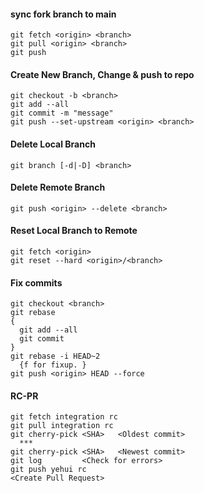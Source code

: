 

#### sync fork branch to main
```
git fetch <origin> <branch>
git pull <origin> <branch>
git push
```

#### Create New Branch, Change & push to repo
```
git checkout -b <branch>
git add --all
git commit -m "message"
git push --set-upstream <origin> <branch>
```

#### Delete Local Branch
```
git branch [-d|-D] <branch>
```

#### Delete Remote Branch
```
git push <origin> --delete <branch>
```

#### Reset Local Branch to Remote
```
git fetch <origin>
git reset --hard <origin>/<branch>
```

#### Fix commits
```
git checkout <branch>
git rebase
{
  git add --all
  git commit
}
git rebase -i HEAD~2
  {f for fixup. }
git push <origin> HEAD --force
```

#### RC-PR
```
git fetch integration rc
git pull integration rc
git cherry-pick <SHA>   <Oldest commit>
  ***
git cherry-pick <SHA>   <Newest commit>
git log         <Check for errors>
git push yehui rc
<Create Pull Request>
```
